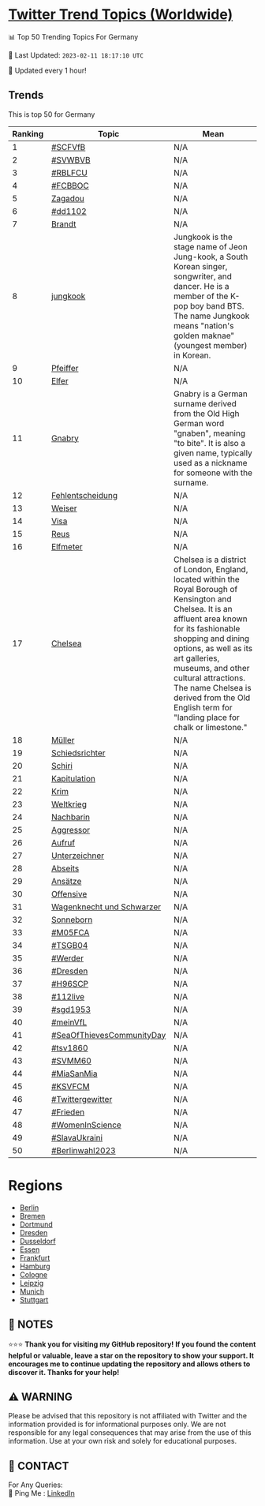 [Twitter Trend Topics (Worldwide)](https://github.com/ErcinDedeoglu/Twitter-Trend-Topics)
==========


📊 Top 50 Trending Topics For Germany

📆 Last Updated: `2023-02-11 18:17:10 UTC`

🔧 Updated every 1 hour!


## Trends

This is top 50 for Germany

| Ranking | Topic | Mean |
| ------- | ------------ | ------------ |
| 1 | [#SCFVfB](http://twitter.com/search?q=%23SCFVfB) | N/A |
| 2 | [#SVWBVB](http://twitter.com/search?q=%23SVWBVB) | N/A |
| 3 | [#RBLFCU](http://twitter.com/search?q=%23RBLFCU) | N/A |
| 4 | [#FCBBOC](http://twitter.com/search?q=%23FCBBOC) | N/A |
| 5 | [Zagadou](http://twitter.com/search?q=Zagadou) | N/A |
| 6 | [#dd1102](http://twitter.com/search?q=%23dd1102) | N/A |
| 7 | [Brandt](http://twitter.com/search?q=Brandt) | N/A |
| 8 | [jungkook](http://twitter.com/search?q=jungkook) | Jungkook is the stage name of Jeon Jung-kook, a South Korean singer, songwriter, and dancer. He is a member of the K-pop boy band BTS. The name Jungkook means "nation's golden maknae" (youngest member) in Korean. |
| 9 | [Pfeiffer](http://twitter.com/search?q=Pfeiffer) | N/A |
| 10 | [Elfer](http://twitter.com/search?q=Elfer) | N/A |
| 11 | [Gnabry](http://twitter.com/search?q=Gnabry) | Gnabry is a German surname derived from the Old High German word "gnaben", meaning "to bite". It is also a given name, typically used as a nickname for someone with the surname. |
| 12 | [Fehlentscheidung](http://twitter.com/search?q=Fehlentscheidung) | N/A |
| 13 | [Weiser](http://twitter.com/search?q=Weiser) | N/A |
| 14 | [Visa](http://twitter.com/search?q=Visa) | N/A |
| 15 | [Reus](http://twitter.com/search?q=Reus) | N/A |
| 16 | [Elfmeter](http://twitter.com/search?q=Elfmeter) | N/A |
| 17 | [Chelsea](http://twitter.com/search?q=Chelsea) | Chelsea is a district of London, England, located within the Royal Borough of Kensington and Chelsea. It is an affluent area known for its fashionable shopping and dining options, as well as its art galleries, museums, and other cultural attractions. The name Chelsea is derived from the Old English term for "landing place for chalk or limestone." |
| 18 | [Müller](http://twitter.com/search?q=M%c3%bcller) | N/A |
| 19 | [Schiedsrichter](http://twitter.com/search?q=Schiedsrichter) | N/A |
| 20 | [Schiri](http://twitter.com/search?q=Schiri) | N/A |
| 21 | [Kapitulation](http://twitter.com/search?q=Kapitulation) | N/A |
| 22 | [Krim](http://twitter.com/search?q=Krim) | N/A |
| 23 | [Weltkrieg](http://twitter.com/search?q=Weltkrieg) | N/A |
| 24 | [Nachbarin](http://twitter.com/search?q=Nachbarin) | N/A |
| 25 | [Aggressor](http://twitter.com/search?q=Aggressor) | N/A |
| 26 | [Aufruf](http://twitter.com/search?q=Aufruf) | N/A |
| 27 | [Unterzeichner](http://twitter.com/search?q=Unterzeichner) | N/A |
| 28 | [Abseits](http://twitter.com/search?q=Abseits) | N/A |
| 29 | [Ansätze](http://twitter.com/search?q=Ans%c3%a4tze) | N/A |
| 30 | [Offensive](http://twitter.com/search?q=Offensive) | N/A |
| 31 | [Wagenknecht und Schwarzer](http://twitter.com/search?q=Wagenknecht+und+Schwarzer) | N/A |
| 32 | [Sonneborn](http://twitter.com/search?q=Sonneborn) | N/A |
| 33 | [#M05FCA](http://twitter.com/search?q=%23M05FCA) | N/A |
| 34 | [#TSGB04](http://twitter.com/search?q=%23TSGB04) | N/A |
| 35 | [#Werder](http://twitter.com/search?q=%23Werder) | N/A |
| 36 | [#Dresden](http://twitter.com/search?q=%23Dresden) | N/A |
| 37 | [#H96SCP](http://twitter.com/search?q=%23H96SCP) | N/A |
| 38 | [#112live](http://twitter.com/search?q=%23112live) | N/A |
| 39 | [#sgd1953](http://twitter.com/search?q=%23sgd1953) | N/A |
| 40 | [#meinVfL](http://twitter.com/search?q=%23meinVfL) | N/A |
| 41 | [#SeaOfThievesCommunityDay](http://twitter.com/search?q=%23SeaOfThievesCommunityDay) | N/A |
| 42 | [#tsv1860](http://twitter.com/search?q=%23tsv1860) | N/A |
| 43 | [#SVMM60](http://twitter.com/search?q=%23SVMM60) | N/A |
| 44 | [#MiaSanMia](http://twitter.com/search?q=%23MiaSanMia) | N/A |
| 45 | [#KSVFCM](http://twitter.com/search?q=%23KSVFCM) | N/A |
| 46 | [#Twittergewitter](http://twitter.com/search?q=%23Twittergewitter) | N/A |
| 47 | [#Frieden](http://twitter.com/search?q=%23Frieden) | N/A |
| 48 | [#WomenInScience](http://twitter.com/search?q=%23WomenInScience) | N/A |
| 49 | [#SlavaUkraini](http://twitter.com/search?q=%23SlavaUkraini) | N/A |
| 50 | [#Berlinwahl2023](http://twitter.com/search?q=%23Berlinwahl2023) | N/A |



# Regions

* [Berlin](</Germany/Berlin.md>)
* [Bremen](</Germany/Bremen.md>)
* [Dortmund](</Germany/Dortmund.md>)
* [Dresden](</Germany/Dresden.md>)
* [Dusseldorf](</Germany/Dusseldorf.md>)
* [Essen](</Germany/Essen.md>)
* [Frankfurt](</Germany/Frankfurt.md>)
* [Hamburg](</Germany/Hamburg.md>)
* [Cologne](</Germany/Cologne.md>)
* [Leipzig](</Germany/Leipzig.md>)
* [Munich](</Germany/Munich.md>)
* [Stuttgart](</Germany/Stuttgart.md>)



## 📝 NOTES

⭐⭐⭐ **Thank you for visiting my GitHub repository! If you found the content helpful or valuable, leave a star on the repository to show your support. It encourages me to continue updating the repository and allows others to discover it. Thanks for your help!**


## ⚠️ WARNING

Please be advised that this repository is not affiliated with Twitter and the information provided is for informational purposes only. We are not responsible for any legal consequences that may arise from the use of this information. Use at your own risk and solely for educational purposes.


## 📨 CONTACT

 For Any Queries:  
            🏓 Ping Me : [LinkedIn](https://www.linkedin.com/in/ercindedeoglu/)

